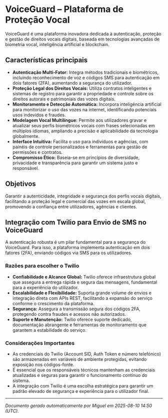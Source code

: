 # VoiceGuard – Plataforma de Proteção Vocal

VoiceGuard é uma plataforma inovadora dedicada à autenticação, proteção e gestão de direitos vocais digitais, baseada em tecnologias avançadas de biometria vocal, inteligência artificial e blockchain.

## Características principais

- **Autenticação Multi-Fator:** Integra métodos tradicionais e biométricos, incluindo reconhecimento de voz e códigos SMS para autenticação em dois fatores (2FA), aumentando a segurança do utilizador.
- **Proteção Legal dos Direitos Vocais:** Utiliza contratos inteligentes e sistemas de registro para garantir a propriedade e controle sobre os direitos autorais e patrimoniais das vozes digitais.
- **Monitoramento e Detecção Automática:** Incorpora inteligência artificial para monitorizar o uso das vozes na internet, identificando potenciais usos indevidos e fraudes.
- **Modelagem Vocal Multilíngue:** Permite aos utilizadores gravar e atualizar seus perfis biométricos vocais com frases selecionadas em múltiplos idiomas, ampliando a precisão e aplicabilidade da tecnologia globalmente.
- **Interface Intuitiva:** Facilita o uso para indivíduos e agências, com painéis de controle personalizados e ferramentas para gestão de permissões e contratos.
- **Compromisso Ético:** Baseia-se em princípios de diversidade, privacidade e transparência para garantir um sistema justo e responsável.

## Objetivos

Garantir a autenticidade, integridade e segurança dos perfis vocais digitais, facilitando a proteção legal e comercial das vozes em escala global, promovendo a confiança entre utilizadores, agências e clientes.

## Integração com Twilio para Envio de SMS no VoiceGuard

A autenticação robusta é um pilar fundamental para a segurança do VoiceGuard. Para isso, a plataforma implementa autenticação em dois fatores (2FA), enviando códigos via SMS para os utilizadores.

### Razões para escolher o Twilio

- **Confiabilidade e Alcance Global:** Twilio oferece infraestrutura global que assegura a entrega rápida e segura das mensagens, fundamental para a experiência do utilizador.
- **Escalabilidade e Flexibilidade:** Suporta grande volume de envios e integração direta com APIs REST, facilitando a expansão do serviço conforme o crescimento da plataforma.
- **Segurança:** Assegura a transmissão segura dos códigos 2FA, protegendo contra fraudes e acessos não autorizados.
- **Suporte e Manutenção:** Twilio oferece suporte dedicado, documentação abrangente e ferramentas de monitoramento que garantem a estabilidade do serviço.

### Considerações Importantes

- As credenciais do Twilio (Account SID, Auth Token e número telefónico) são armazenadas em variáveis de ambiente protegidas, evitando exposição nos códigos-fonte.
- É essencial que os responsáveis técnicos mantenham as credenciais atualizadas e seguras para garantir o funcionamento contínuo do sistema.
- A integração com Twilio é uma escolha estratégica para garantir um padrão elevado de segurança e experiência para o utilizador final.

---

*Documento gerado automaticamente por Miguel em 2025-08-10 14:50 (UTC).*
